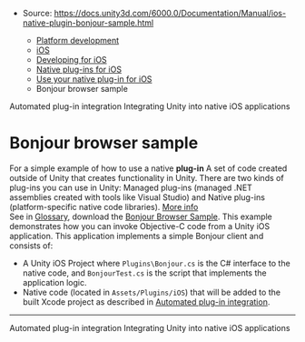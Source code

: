 * Source: https://docs.unity3d.com/6000.0/Documentation/Manual/ios-native-plugin-bonjour-sample.html

  * [Platform development ](https://docs.unity3d.com/6000.0/Documentation/Manual/PlatformSpecific.html)
  * [iOS](https://docs.unity3d.com/6000.0/Documentation/Manual/iphone.html)
  * [Developing for iOS](https://docs.unity3d.com/6000.0/Documentation/Manual/ios-developing.html)
  * [Native plug-ins for iOS](https://docs.unity3d.com/6000.0/Documentation/Manual/PluginsForIOS.html)
  * [Use your native plug-in for iOS](https://docs.unity3d.com/6000.0/Documentation/Manual/ios-native-plugin-use.html)
  * Bonjour browser sample


[](https://docs.unity3d.com/6000.0/Documentation/Manual/ios-native-plugin-automated-integration.html)
Automated plug-in integration
[](https://docs.unity3d.com/6000.0/Documentation/Manual/UnityasaLibrary-iOS.html)
Integrating Unity into native iOS applications
# Bonjour browser sample
For a simple example of how to use a native **plug-in** A set of code created outside of Unity that creates functionality in Unity. There are two kinds of plug-ins you can use in Unity: Managed plug-ins (managed .NET assemblies created with tools like Visual Studio) and Native plug-ins (platform-specific native code libraries). [More info](https://docs.unity3d.com/6000.0/Documentation/Manual/plug-ins.html)  
See in [Glossary](https://docs.unity3d.com/6000.0/Documentation/Manual/Glossary.html#Plug-in), download the [Bonjour Browser Sample](https://docs.unity3d.com/6000.0/Documentation/uploads/Examples/iPhoneNativeCodeSample.zip).
This example demonstrates how you can invoke Objective-C code from a Unity iOS application. This application implements a simple Bonjour client and consists of:
  * A Unity iOS Project where `Plugins\Bonjour.cs` is the C# interface to the native code, and `BonjourTest.cs` is the script that implements the application logic.
  * Native code (located in `Assets/Plugins/iOS`) that will be added to the built Xcode project as described in [Automated plug-in integration](https://docs.unity3d.com/6000.0/Documentation/Manual/ios-native-plugin-automated-integration.html).


* * *
[](https://docs.unity3d.com/6000.0/Documentation/Manual/ios-native-plugin-automated-integration.html)
Automated plug-in integration
[](https://docs.unity3d.com/6000.0/Documentation/Manual/UnityasaLibrary-iOS.html)
Integrating Unity into native iOS applications
